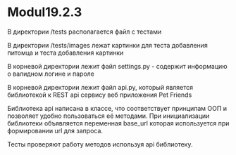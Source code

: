 # Modul19.2.3

В директории /tests располагается файл с тестами

В директории /tests/images лежат картинки для теста добавления питомца и теста добавления картинки

В корневой директории лежит файл settings.py - содержит информацию о валидном логине и пароле

В корневой директории лежит файл api.py, который является библиотекой к REST api сервису веб приложения Pet Friends

Библиотека api написана в классе, что соответствует принципам ООП и позволяет удобно пользоваться её методами. 
При инициализации библиотеки объявляется переменная base_url которая используется при формировании url для запроса.

Тесты проверяют работу методов используя api библиотеку.
